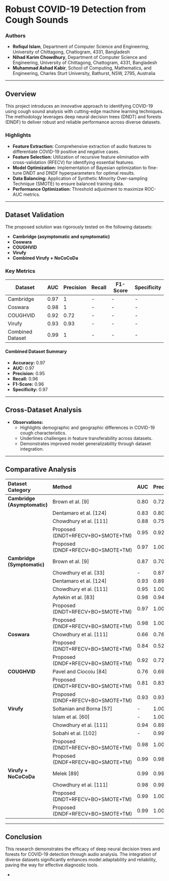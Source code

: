 # Robust COVID-19 Detection from Cough Sounds

### Authors
- **Rofiqul Islam**, Department of Computer Science and Engineering, University of Chittagong, Chattogram, 4331, Bangladesh
- **Nihad Karim Chowdhury**, Department of Computer Science and Engineering, University of Chittagong, Chattogram, 4331, Bangladesh
- **Muhammad Ashad Kabir**, School of Computing, Mathematics, and Engineering, Charles Sturt University, Bathurst, NSW, 2795, Australia

---

## Overview
This project introduces an innovative approach to identifying COVID-19 using cough sound analysis with cutting-edge machine learning techniques. The methodology leverages deep neural decision trees (DNDT) and forests (DNDF) to deliver robust and reliable performance across diverse datasets.

### Highlights
- **Feature Extraction:** Comprehensive extraction of audio features to differentiate COVID-19 positive and negative cases.
- **Feature Selection:** Utilization of recursive feature elimination with cross-validation (RFECV) for identifying essential features.
- **Model Optimization:** Implementation of Bayesian optimization to fine-tune DNDT and DNDF hyperparameters for optimal results.
- **Data Balancing:** Application of Synthetic Minority Over-sampling Technique (SMOTE) to ensure balanced training data.
- **Performance Optimization:** Threshold adjustment to maximize ROC-AUC metrics.

---

## Dataset Validation
The proposed solution was rigorously tested on the following datasets:
- **Cambridge (asymptomatic and symptomatic)**
- **Coswara**
- **COUGHVID**
- **Virufy**
- **Combined Virufy + NoCoCoDa**

### Key Metrics
| Dataset               | AUC  | Precision | Recall | F1-Score | Specificity |
|-----------------------|------|-----------|--------|----------|-------------|
| Cambridge             | 0.97 | 1         | -      | -        | -           |
| Coswara               | 0.98 | 1         | -      | -        | -           |
| COUGHVID              | 0.92 | 0.72      | -      | -        | -           |
| Virufy                | 0.93 | 0.93      | -      | -        | -           |
| Combined Dataset      | 0.99 | 1         | -      | -        | -           |

#### Combined Dataset Summary
- **Accuracy:** 0.97
- **AUC:** 0.97
- **Precision:** 0.95
- **Recall:** 0.96
- **F1-Score:** 0.96
- **Specificity:** 0.97

---

## Cross-Dataset Analysis
- **Observations:**
  - Highlights demographic and geographic differences in COVID-19 cough characteristics.
  - Underlines challenges in feature transferability across datasets.
  - Demonstrates improved model generalizability through dataset integration.

---

## Comparative Analysis

| Dataset Category           | Method                                    | AUC  | Precision | Recall |
|:--------------------------------|:--------------------------------------------|------|-----------|--------|
| **Cambridge (Asymptomatic)**    | Brown et al. [9]                            | 0.80 | 0.72      | 0.69   |
|                                 | Dentamaro et al. [124]                      | 0.83 | 0.80      | 0.80   |
|                                 | Chowdhury et al. [111]                      | 0.88 | 0.75      | 0.81   |
|                                 | Proposed (DNDT+RFECV+BO+SMOTE+TM)           | 0.95 | 0.92      | 0.95   |
|                                 | Proposed (DNDF+RFECV+BO+SMOTE+TM)           | 0.97 | 1.00      | 0.94   |
| **Cambridge (Symptomatic)**     | Brown et al. [9]                            | 0.87 | 0.70      | 0.90   |
|                                 | Chowdhury et al. [33]                       | -    | 0.87      | 0.82   |
|                                 | Dentamaro et al. [124]                      | 0.93 | 0.89      | 0.93   |
|                                 | Chowdhury et al. [111]                      | 0.95 | 1.00      | 0.91   |
|                                 | Aytekin et al. [83]                         | 0.98 | 0.94      | 0.93   |
|                                 | Proposed (DNDT+RFECV+BO+SMOTE+TM)           | 0.97 | 1.00      | 0.93   |
|                                 | Proposed (DNDF+RFECV+BO+SMOTE+TM)           | 0.98 | 1.00      | 0.97   |
| **Coswara**                     | Chowdhury et al. [111]                      | 0.66 | 0.76      | 0.47   |
|                                 | Proposed (DNDT+RFECV+BO+SMOTE+TM)           | 0.84 | 0.52      | 0.80   |
|                                 | Proposed (DNDF+RFECV+BO+SMOTE+TM)           | 0.92 | 0.72      | 0.93   |
| **COUGHVID**                    | Pavel and Ciocoiu [84]                      | 0.76 | 0.69      | 0.68   |
|                                 | Proposed (DNDT+RFECV+BO+SMOTE+TM)           | 0.81 | 0.83      | 0.79   |
|                                 | Proposed (DNDF+RFECV+BO+SMOTE+TM)           | 0.93 | 0.93      | 0.94   |
| **Virufy**                       | Soltanian and Borna [57]                    | -    | 1.00      | 0.95   |
|                                 | Islam et al. [60]                           | -    | 1.00      | 0.95   |
|                                 | Chowdhury et al. [111]                      | 0.94 | 0.89      | 0.98   |
|                                 | Sobahi et al. [102]                         | -    | 0.99      | 0.97   |
|                                 | Proposed (DNDT+RFECV+BO+SMOTE+TM)           | 0.98 | 1.00      | 0.96   |
|                                 | Proposed (DNDF+RFECV+BO+SMOTE+TM)           | 0.99 | 0.98      | 1.00   |
| **Virufy + NoCoCoDa**            | Melek [89]                                  | 0.99 | 0.99      | 0.97   |
|                                 | Chowdhury et al. [111]                      | 0.98 | 0.99      | 0.98   |
|                                 | Proposed (DNDT+RFECV+BO+SMOTE+TM)           | 0.99 | 1.00      | 0.99   |
|                                 | Proposed (DNDF+RFECV+BO+SMOTE+TM)           | 0.99 | 1.00      | 0.99   |

---

## Conclusion
This research demonstrates the efficacy of deep neural decision trees and forests for COVID-19 detection through audio analysis. The integration of diverse datasets significantly enhances model adaptability and reliability, paving the way for effective diagnostic tools.

-
